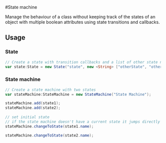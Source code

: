 #State machine

Manage the behaviour of a class without keeping track of the states of an object with multiple boolean attributes using state transitions and callbacks.

## Usage

### State

``` actionscript
// Create a state with transition callbacks and a list of other state names that are allowed to transition into this state.
var state:State = new State("state", new <String> ["otherState", "otherState2"], enterCallback, updateCallback, exitCallback);
```

### State machine

``` actionscript
// Create a state machine with two states
var stateMachine:StateMachine = new StateMachine("State Machine");

stateMachine.add(state1);
stateMachine.add(state2);
			
// set initial state
// if the state machine doesn't have a current state it jumps directly into that state
stateMachine.changeToState(state1.name);

stateMachine.changeToState(state2.name);
```
